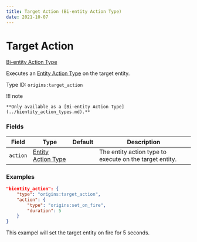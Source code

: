 ```yaml
---
title: Target Action (Bi-entity Action Type)
date: 2021-10-07
---
```


# Target Action

[Bi-entity Action Type](../bientity_action_types.md)

Executes an [Entity Action Type](../entity_action_types.md) on the target entity.

Type ID: `origins:target_action`

!!! note

    **Only available as a [Bi-entity Action Type](../bientity_action_types.md).**


### Fields

Field  | Type | Default | Description
-------|------|---------|-------------
`action` | [Entity Action Type](../entity_action_types.md) | | The entity action type to execute on the target entity.


### Examples

```json
"bientity_action": {
    "type": "origins:target_action",
    "action": {
        "type": "origins:set_on_fire",
        "duration": 5
    }
}
```

This exampel will set the target entity on fire for 5 seconds.

